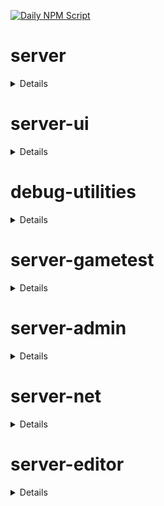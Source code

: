 [![Daily NPM Script](https://github.com/WavePlayz/minecraft-npms-auto/actions/workflows/fetch.yml/badge.svg)](https://github.com/WavePlayz/minecraft-npms-auto/actions/workflows/fetch.yml)
# server
<details>

stable
```
2.0.0
```

beta
```
2.1.0-beta.1.21.95-stable
```

preview
```
2.1.0-rc.1.21.100-preview.25
```

preview beta
```
2.2.0-beta.1.21.100-preview.25
```
</details>

# server-ui
<details>

stable
```
2.0.0
```

beta
```
2.1.0-beta.1.21.95-stable
```

preview
```
2.0.0-rc.1.21.100-preview.20
```

preview beta
```
2.1.0-beta.1.21.100-preview.25
```
</details>

# debug-utilities
<details>

stable
```
null
```

beta
```
1.0.0-beta.1.21.95-stable
```

preview
```
null
```

preview beta
```
1.0.0-beta.1.21.100-preview.25
```
</details>

# server-gametest
<details>

stable
```
0.1.0
```

beta
```
1.0.0-beta.1.21.95-stable
```

preview
```
0.1.0-rc.1.21.40-preview.20
```

preview beta
```
1.0.0-beta.1.21.100-preview.25
```
</details>

# server-admin
<details>

stable
```
1.0.0-beta.release.1.19.50
```

beta
```
1.0.0-beta.1.21.95-stable
```

preview
```
null
```

preview beta
```
1.0.0-beta.1.21.100-preview.25
```
</details>

# server-net
<details>

stable
```
1.0.0-beta.release.1.19.50
```

beta
```
1.0.0-beta.1.21.95-stable
```

preview
```
null
```

preview beta
```
1.0.0-beta.1.21.100-preview.25
```
</details>

# server-editor
<details>

stable
```
null
```

beta
```
0.1.0-beta.1.21.95-stable
```

preview
```
null
```

preview beta
```
0.1.0-beta.1.21.100-preview.25
```
</details>

